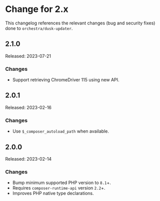 # Change for 2.x

This changelog references the relevant changes (bug and security fixes) done to `orchestra/dusk-updater`.

## 2.1.0

Released: 2023-07-21

### Changes

* Support retrieving ChromeDriver 115 using new API.

## 2.0.1

Released: 2023-02-16

### Changes

* Use `$_composer_autoload_path` when available.

## 2.0.0

Released: 2023-02-14

### Changes

* Bump minimum supported PHP version to `8.1`+.
* Requires `composer-runtime-api` version `2.2`+.
* Improves PHP native type declarations.
